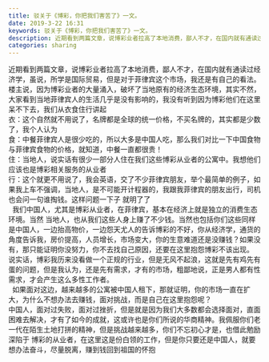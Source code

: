 ```yaml
---
title: 驳关于《博彩，你把我们害苦了》一文。
date: 2019-3-22 16:31
keywords: 驳关于《博彩，你把我们害苦了》一文。
description: 近期看到两篇文章，说博彩业者拉高了本地消费，鄙人不才，在国内就有通读过经济学，虽说，所学是国际贸易，但是对于菲律宾这个市场，我还是有自己的看法。楼主说，因为博彩业者的大量涌入，破坏了当地原有的经济生态环境，其实不然，大家看到当地菲律宾人的生
categories: sharing
---
```

<td class="t_f" id="postmessage_3283785">

近期看到两篇文章，说博彩业者拉高了本地消费，鄙人不才，在国内就有通读过经济学，虽说，所学是国际贸易，但是对于菲律宾这个市场，我还是有自己的看法。<br/>
楼主说，因为博彩业者的大量涌入，破坏了当地原有的经济生态环境，其实不然，大家看到当地菲律宾人的生活几乎是没有影响的，我没有听到因为博彩他们在这里呆不下去，我们从衣食住行讲起<br/>
衣：这个自然就不用说了，名牌都是全球的统一价格，不买名牌的，其实都是少数了，我个人认为<br/>
食：中餐菲律宾人是很少吃的，所以大多是中国人吃，那么我们对比一下中国食物与菲律宾食物的价格，就知道，中餐一直都很贵！<br/>
住：当地人，说实话有很少一部分人住在我们这些博彩从业者的公寓中。我想他们应该也是博彩相关服务的从业者<br/>
行：这个就更不用说了，我会英语，交了不少菲律宾朋友，举个最简单的例子，如果我上车不强调，当地人，是不可能开计程器的，我跟我菲律宾的朋友出行，司机也会问一句谁掏钱。这样问题一下子 就明了了<br/>
  我们中国人，尤其是博彩从业者，在菲律宾，基本在经济上就是独立的消费生态环境。当然 当地人，也从我们这些人身上赚了不少钱。当然也包括你们这些同样是中国人，一边抬高物价，一边怨天尤人的告诉博彩的不好，你从经济学，通货的角度告诉我，房价提高，人员增长，市场变大，你的生意难道还是没赚钱？如果没有，那只能证明你没努力，你不去找自己原因，还要在这里抱怨博彩不该出现。<br/>
说实话，博彩我历来没看做一个正规的行业，但是无风不起浪，这就是先有鸡先有蛋的问题，但是我认为，还是先有需求，才有的市场，粗鄙地说，正是男人都有性需求，才会产生这么多性工作者。<br/>
  如果面对这边，越来越多的公寓被中国人租下，那就证明，你的市场一直在扩大，为什么不想办法去赚钱，面对挑战，而是自己在这里抱怨呢？<br/>
中国人，面对过失败，面对过挫折，但是就是因为我们大多数都会选择面对，直面困难去解决，才有了如今的成就，这或许也是你们所说的华商精神。我佩服你们老一代在陌生土地打拼的精神，但是挑战越来越多，你们不忘初心才是，也借此勉励 深陷于 博彩的从业者，在这里这是份白领的工作，但是你只要还是中国人，就要想办法奋斗，尽量脱离，赚到钱回到祖国的怀抱</td>
